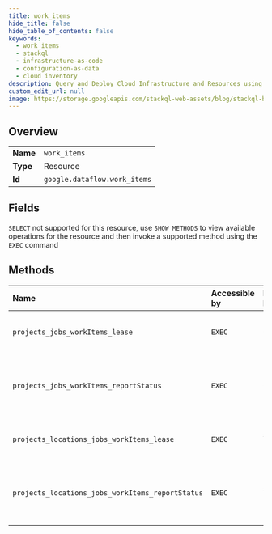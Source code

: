 ```yaml
---
title: work_items
hide_title: false
hide_table_of_contents: false
keywords:
  - work_items
  - stackql
  - infrastructure-as-code
  - configuration-as-data
  - cloud inventory
description: Query and Deploy Cloud Infrastructure and Resources using SQL
custom_edit_url: null
image: https://storage.googleapis.com/stackql-web-assets/blog/stackql-blog-post-featured-image.png
---
```

  
    

## Overview
<table><tbody>
<tr><td><b>Name</b></td><td><code>work_items</code></td></tr>
<tr><td><b>Type</b></td><td>Resource</td></tr>
<tr><td><b>Id</b></td><td><code>google.dataflow.work_items</code></td></tr>
</tbody></table>

## Fields
`SELECT` not supported for this resource, use `SHOW METHODS` to view available operations for the resource and then invoke a supported method using the `EXEC` command  
## Methods
| Name | Accessible by | Required Params | Description |
|:-----|:--------------|:----------------|:------------|
| `projects_jobs_workItems_lease` | `EXEC` | `jobId, projectId` | Leases a dataflow WorkItem to run. |
| `projects_jobs_workItems_reportStatus` | `EXEC` | `jobId, projectId` | Reports the status of dataflow WorkItems leased by a worker. |
| `projects_locations_jobs_workItems_lease` | `EXEC` | `jobId, location, projectId` | Leases a dataflow WorkItem to run. |
| `projects_locations_jobs_workItems_reportStatus` | `EXEC` | `jobId, location, projectId` | Reports the status of dataflow WorkItems leased by a worker. |
